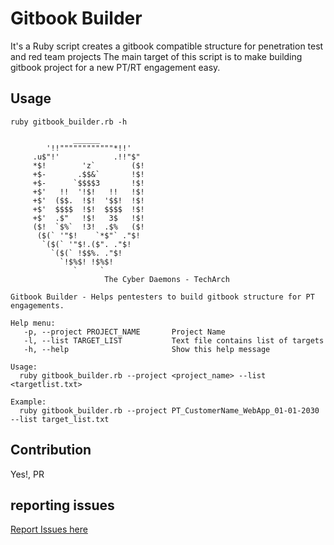 # Gitbook Builder
It's a Ruby script creates a gitbook compatible structure for penetration test and red team projects 
The main target of this script is to make building gitbook project for a new PT/RT engagement easy.

## Usage

```
ruby gitbook_builder.rb -h

              ______
        '!!""""""""""""*!!'
     .u$"!'            .!!"$"
     *$!        'z`        ($!
     +$-       .$$&`       !$!
     +$-      `$$$$3       !$!
     +$'   !!  '!$!   !!   !$!
     +$'  ($$.  !$!  '$$!  !$!
     +$'  $$$$  !$!  $$$$  !$!
     +$'  .$"   !$!   3$   !$!
     ($!  `$%`  !3!  .$%   ($!
      ($(` '"$!    `*$"` ."$!
       `($(` '"$!.($". ."$!
         `($(` !$$%. ."$!
           `!$%$! !$%$!
              `     `
                     The Cyber Daemons - TechArch
    
Gitbook Builder - Helps pentesters to build gitbook structure for PT engagements.

Help menu:
   -p, --project PROJECT_NAME       Project Name
   -l, --list TARGET_LIST           Text file contains list of targets
   -h, --help                       Show this help message

Usage:
  ruby gitbook_builder.rb --project <project_name> --list <targetlist.txt>

Example:
  ruby gitbook_builder.rb --project PT_CustomerName_WebApp_01-01-2030 --list target_list.txt
```

## Contribution 
Yes!, PR 
## reporting issues
[Report Issues here](https://github.com/TechArchSA/gitbook-builder/issues)


